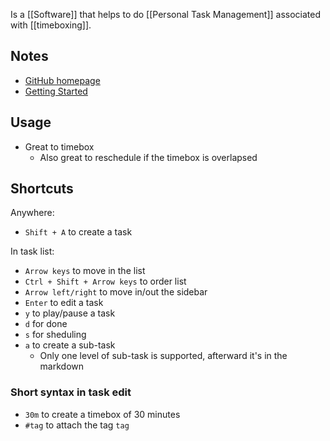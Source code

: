 Is a [[Software]] that helps to do [[Personal Task Management]] associated with [[timeboxing]].
## Notes
- [GitHub homepage](https://github.com/johannesjo/super-productivity/)
- [Getting Started](https://dev.to/johannesjo/getting-started-with-super-productivity-2791)
## Usage
- Great to timebox
	- Also great to reschedule if the timebox is overlapsed
## Shortcuts
Anywhere:
- `Shift + A` to create a task

In task list:
- `Arrow keys` to move in the list
- `Ctrl + Shift + Arrow keys` to order list
- `Arrow left/right` to move in/out the sidebar
- `Enter` to edit a task
- `y` to play/pause a task
- `d` for done
- `s` for sheduling
- `a` to create a sub-task
	- Only one level of sub-task is supported, afterward it's in the markdown
### Short syntax in task edit
- `30m` to create a timebox of 30 minutes
- `#tag` to attach the tag `tag`